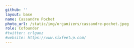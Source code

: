 ```yaml
---
github: ''
layout: base
name: Cassandre Pochet
photo_url: /static/img/organizers/cassandre-pochet.jpeg
role: Cofounder
#twitter: crlganz
#website: https://www.sixfeetup.com/
---
```

